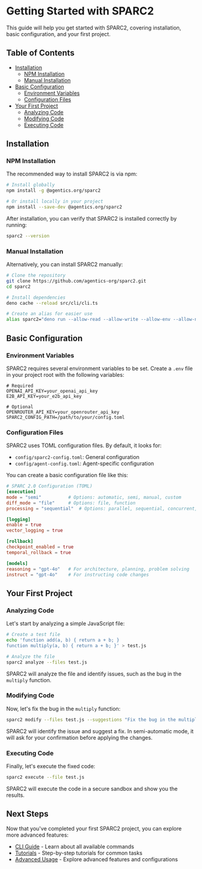 # Getting Started with SPARC2

This guide will help you get started with SPARC2, covering installation, basic configuration, and your first project.

## Table of Contents

- [Installation](#installation)
  - [NPM Installation](#npm-installation)
  - [Manual Installation](#manual-installation)
- [Basic Configuration](#basic-configuration)
  - [Environment Variables](#environment-variables)
  - [Configuration Files](#configuration-files)
- [Your First Project](#your-first-project)
  - [Analyzing Code](#analyzing-code)
  - [Modifying Code](#modifying-code)
  - [Executing Code](#executing-code)

## Installation

### NPM Installation

The recommended way to install SPARC2 is via npm:

```bash
# Install globally
npm install -g @agentics.org/sparc2

# Or install locally in your project
npm install --save-dev @agentics.org/sparc2
```

After installation, you can verify that SPARC2 is installed correctly by running:

```bash
sparc2 --version
```

### Manual Installation

Alternatively, you can install SPARC2 manually:

```bash
# Clone the repository
git clone https://github.com/agentics-org/sparc2.git
cd sparc2

# Install dependencies
deno cache --reload src/cli/cli.ts

# Create an alias for easier use
alias sparc2="deno run --allow-read --allow-write --allow-env --allow-net --allow-run /path/to/sparc2/src/cli/cli.ts"
```

## Basic Configuration

### Environment Variables

SPARC2 requires several environment variables to be set. Create a `.env` file in your project root with the following variables:

```
# Required
OPENAI_API_KEY=your_openai_api_key
E2B_API_KEY=your_e2b_api_key

# Optional
OPENROUTER_API_KEY=your_openrouter_api_key
SPARC2_CONFIG_PATH=/path/to/your/config.toml
```

### Configuration Files

SPARC2 uses TOML configuration files. By default, it looks for:

- `config/sparc2-config.toml`: General configuration
- `config/agent-config.toml`: Agent-specific configuration

You can create a basic configuration file like this:

```toml
# SPARC 2.0 Configuration (TOML)
[execution]
mode = "semi"          # Options: automatic, semi, manual, custom
diff_mode = "file"     # Options: file, function
processing = "sequential"  # Options: parallel, sequential, concurrent, swarm

[logging]
enable = true
vector_logging = true

[rollback]
checkpoint_enabled = true
temporal_rollback = true

[models]
reasoning = "gpt-4o"   # For architecture, planning, problem solving
instruct = "gpt-4o"    # For instructing code changes
```

## Your First Project

### Analyzing Code

Let's start by analyzing a simple JavaScript file:

```bash
# Create a test file
echo 'function add(a, b) { return a + b; }
function multiply(a, b) { return a + b; }' > test.js

# Analyze the file
sparc2 analyze --files test.js
```

SPARC2 will analyze the file and identify issues, such as the bug in the `multiply` function.

### Modifying Code

Now, let's fix the bug in the `multiply` function:

```bash
sparc2 modify --files test.js --suggestions "Fix the bug in the multiply function"
```

SPARC2 will identify the issue and suggest a fix. In semi-automatic mode, it will ask for your confirmation before applying the changes.

### Executing Code

Finally, let's execute the fixed code:

```bash
sparc2 execute --file test.js
```

SPARC2 will execute the code in a secure sandbox and show you the results.

## Next Steps

Now that you've completed your first SPARC2 project, you can explore more advanced features:

- [CLI Guide](cli-guide.md) - Learn about all available commands
- [Tutorials](tutorials/basic-usage.md) - Step-by-step tutorials for common tasks
- [Advanced Usage](advanced-usage/processing-modes.md) - Explore advanced features and configurations
